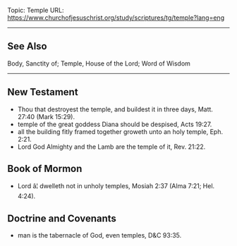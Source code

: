 Topic: Temple
URL: https://www.churchofjesuschrist.org/study/scriptures/tg/temple?lang=eng

---

## See Also

Body, Sanctity of; Temple, House of the Lord; Word of Wisdom

---

## New Testament

- Thou that destroyest the temple, and buildest it in three days, Matt. 27:40 (Mark 15:29).
- temple of the great goddess Diana should be despised, Acts 19:27.
- all the building fitly framed together groweth unto an holy temple, Eph. 2:21.
- Lord God Almighty and the Lamb are the temple of it, Rev. 21:22.

## Book of Mormon

- Lord â¦ dwelleth not in unholy temples, Mosiah 2:37 (Alma 7:21; Hel. 4:24).

## Doctrine and Covenants

- man is the tabernacle of God, even temples, D&C 93:35.

